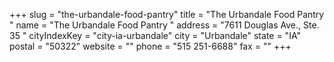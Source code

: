 +++
slug = "the-urbandale-food-pantry"
title = "The Urbandale Food Pantry "
name = "The Urbandale Food Pantry "
address = "7611 Douglas Ave., Ste. 35 "
cityIndexKey = "city-ia-urbandale"
city = "Urbandale"
state = "IA"
postal = "50322"
website = ""
phone = "515 251-6688"
fax = ""
+++
